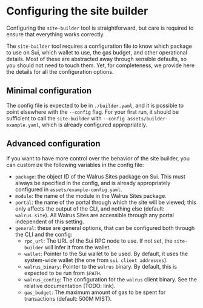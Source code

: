 # Configuring the site builder

Configuring the `site-builder` tool is straightforward, but care is required to ensure that
everything works correctly.

The `site-builder` tool requires a configuration file to know which package to use on Sui, which
wallet to use, the gas budget, and other operational details. Most of these are abstracted away
through sensible defaults, so you should not need to touch them. Yet, for completeness, we provide
here the details for all the configuration options.

## Minimal configuration

The config file is expected to be in `./builder.yaml`, and it is possible to point elsewhere with
the `--config` flag.  For your first run, it should be sufficient to call the `site-builder` with
`--config assets/builder-example.yaml`, which is already configured appropriately.

## Advanced configuration

If you want to have more control over the behavior of the site builder, you can customize the
following variables in the config file:

- `package`: the object ID of the Walrus Sites package on Sui. This must always be specified in the
  config, and is already appropriately configured in `assets/example-config.yaml`.
- `module`: the name of the module in the Walrus Sites package.
- `portal`: the name of the portal through which the site will be viewed; this only affects the
  output of the CLI, and nothing else (default: `walrus.site`).
  All Walrus Sites are accessible through any portal independent of this setting.
- `general`: these are general options, that can be configured both through the CLI and the config:
  - `rpc_url`: The URL of the Sui RPC node to use. If not set, the `site-builder` will infer it from the
    wallet.
  - `wallet`: Pointer to the Sui wallet to be used. By default, it uses the system-wide wallet (the
    one from `sui client addresses`).
  - `walrus_binary`: Pointer to the `walrus` binary. By default, this is expected to be run from
    `$PATH`.
  - `walrus_config`: The configuration for the `walrus` client binary. See the relative
    documentation (TODO: link).
  - `gas_budget`: The maximum amount of gas to be spent for transactions (default: 500M MIST).

